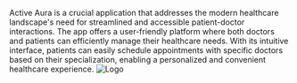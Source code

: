 Active Aura is a crucial application that addresses the modern healthcare landscape's need for streamlined and accessible patient-doctor interactions. The app offers a user-friendly platform where both doctors and patients can efficiently manage their healthcare needs. With its intuitive interface, patients can easily schedule appointments with specific doctors based on their specialization, enabling a personalized and convenient healthcare experience.
![Logo](https://github.com/Aditi-novelista/activeaura/assets/119444037/c06ae62c-0399-4004-823a-74134055f110)

